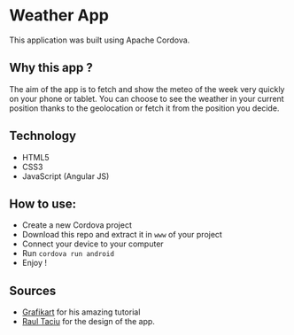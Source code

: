 Weather App
=============

This application was built using Apache Cordova.

Why this app ?
---------------
The aim of the app is to fetch and show the meteo of the week very quickly on your phone or tablet. You can choose to see the weather in your current position thanks to the geolocation or fetch it from the position you decide.


Technology
----------
* HTML5
* CSS3
* JavaScript (Angular JS)


How to use:
------------
* Create a new Cordova project
* Download this repo and extract it in ```www``` of your project
* Connect your device to your computer
* Run ```cordova run android```
* Enjoy !



Sources
--------
* [Grafikart](http://www.grafikart.fr/tutoriels/cordova/cordova-angular-454) for his amazing tutorial
* [Raul Taciu](http://dribbble.com/shots/1135984-Flat-Design-UI-Components?list=searches) for the design of the app.